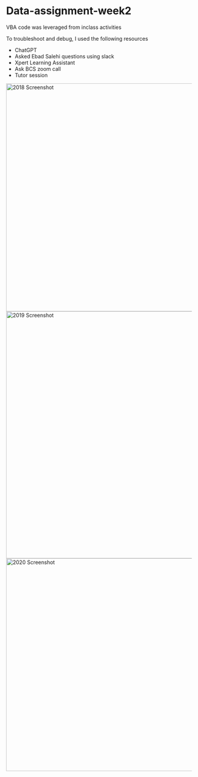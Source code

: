 # Data-assignment-week2
VBA code was leveraged from inclass activities

To troubleshoot and debug, I used the following resources
- ChatGPT
- Asked Ebad Salehi questions using slack
- Xpert Learning Assistant
- Ask BCS zoom call
- Tutor session
<img width="618" alt="2018 Screenshot" src="https://github.com/L-Tren/Data-assignment-week2/assets/150787223/063a7bbd-7b6b-4630-8635-794b3a905cf2">
<img width="670" alt="2019 Screenshot" src="https://github.com/L-Tren/Data-assignment-week2/assets/150787223/610da412-bc4c-4a22-ba6a-e2bdc391a8b7">
<img width="577" alt="2020 Screenshot" src="https://github.com/L-Tren/Data-assignment-week2/assets/150787223/43c255d9-c41f-4a56-a071-0ca620b76c4b">

